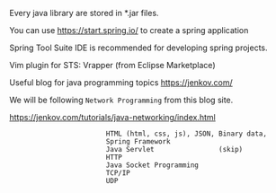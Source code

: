 Every java library are stored in *.jar files.

You can use https://start.spring.io/ to create a spring application

Spring Tool Suite IDE is recommended for developing spring projects.

Vim plugin for STS: Vrapper (from Eclipse Marketplace)

Useful blog for java programming topics
https://jenkov.com/    

We will be following `Network Programming` from this blog site.

https://jenkov.com/tutorials/java-networking/index.html
        
            
                            HTML (html, css, js), JSON, Binary data,
                            Spring Framework
                            Java Servlet                (skip)
                            HTTP
                            Java Socket Programming
                            TCP/IP
                            UDP
        
            
            
                    
